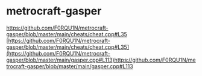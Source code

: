# metrocraft-gasper

[https://github.com/F0RQU1N/metrocraft-gasper/blob/master/main/cheats/cheat.cpp#L35
](https://github.com/F0RQU1N/metrocraft-gasper/blob/master/main/cheats/cheat.cpp#L35)[https://github.com/F0RQU1N/metrocraft-gasper/blob/master/main/cheats/cheat.cpp#L35](https://github.com/F0RQU1N/metrocraft-gasper/blob/master/main/gasper.cpp#L113)https://github.com/F0RQU1N/metrocraft-gasper/blob/master/main/gasper.cpp#L113
